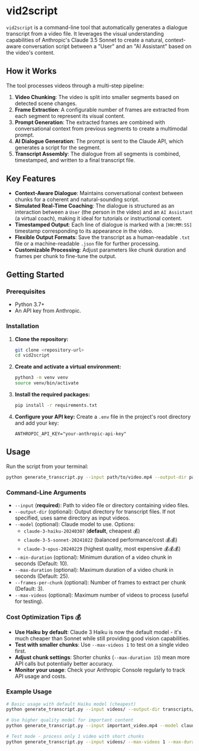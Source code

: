 # vid2script

`vid2script` is a command-line tool that automatically generates a dialogue transcript from a video file. It leverages the visual understanding capabilities of Anthropic's Claude 3.5 Sonnet to create a natural, context-aware conversation script between a "User" and an "AI Assistant" based on the video's content.

## How it Works

The tool processes videos through a multi-step pipeline:

1.  **Video Chunking**: The video is split into smaller segments based on detected scene changes.
2.  **Frame Extraction**: A configurable number of frames are extracted from each segment to represent its visual content.
3.  **Prompt Generation**: The extracted frames are combined with conversational context from previous segments to create a multimodal prompt.
4.  **AI Dialogue Generation**: The prompt is sent to the Claude API, which generates a script for the segment.
5.  **Transcript Assembly**: The dialogue from all segments is combined, timestamped, and written to a final transcript file.

## Key Features

-   **Context-Aware Dialogue**: Maintains conversational context between chunks for a coherent and natural-sounding script.
-   **Simulated Real-Time Coaching**: The dialogue is structured as an interaction between a `User` (the person in the video) and an `AI Assistant` (a virtual coach), making it ideal for tutorials or instructional content.
-   **Timestamped Output**: Each line of dialogue is marked with a `[HH:MM:SS]` timestamp corresponding to its appearance in the video.
-   **Flexible Output Formats**: Save the transcript as a human-readable `.txt` file or a machine-readable `.json` file for further processing.
-   **Customizable Processing**: Adjust parameters like chunk duration and frames per chunk to fine-tune the output.

## Getting Started

### Prerequisites

-   Python 3.7+
-   An API key from Anthropic.

### Installation

1.  **Clone the repository:**
    ```bash
    git clone <repository-url>
    cd vid2script
    ```

2.  **Create and activate a virtual environment:**
    ```bash
    python3 -m venv venv
    source venv/bin/activate
    ```

3.  **Install the required packages:**
    ```bash
    pip install -r requirements.txt
    ```

4.  **Configure your API key:**
    Create a `.env` file in the project's root directory and add your key:
    ```
    ANTHROPIC_API_KEY="your-anthropic-api-key"
    ```

## Usage

Run the script from your terminal:
```bash
python generate_transcript.py --input path/to/video.mp4 --output-dir path/to/output/
```

### Command-Line Arguments

-   `--input` (**required**): Path to video file or directory containing video files.
-   `--output-dir` (optional): Output directory for transcript files. If not specified, uses same directory as input videos.
-   `--model` (optional): Claude model to use. Options:
    -   `claude-3-haiku-20240307` (**default**, cheapest 💰)
    -   `claude-3-5-sonnet-20241022` (balanced performance/cost 💰💰)
    -   `claude-3-opus-20240229` (highest quality, most expensive 💰💰💰)
-   `--min-duration` (optional): Minimum duration of a video chunk in seconds (Default: 10).
-   `--max-duration` (optional): Maximum duration of a video chunk in seconds (Default: 25).
-   `--frames-per-chunk` (optional): Number of frames to extract per chunk (Default: 3).
-   `--max-videos` (optional): Maximum number of videos to process (useful for testing).

### Cost Optimization Tips 💰

-   **Use Haiku by default**: Claude 3 Haiku is now the default model - it's much cheaper than Sonnet while still providing good vision capabilities.
-   **Test with smaller chunks**: Use `--max-videos 1` to test on a single video first.
-   **Adjust chunk settings**: Shorter chunks (`--max-duration 15`) mean more API calls but potentially better accuracy.
-   **Monitor your usage**: Check your Anthropic Console regularly to track API usage and costs.

### Example Usage

```bash
# Basic usage with default Haiku model (cheapest)
python generate_transcript.py --input videos/ --output-dir transcripts/

# Use higher quality model for important content
python generate_transcript.py --input important_video.mp4 --model claude-3-5-sonnet-20241022

# Test mode - process only 1 video with short chunks
python generate_transcript.py --input videos/ --max-videos 1 --max-duration 15
```
